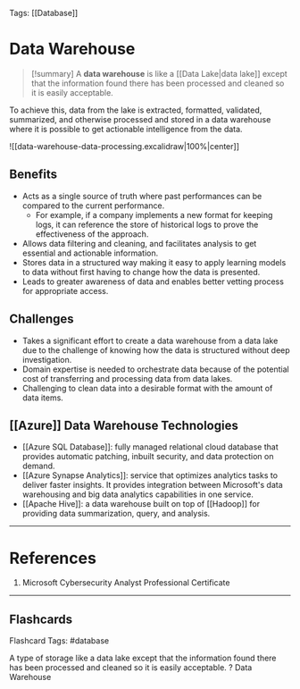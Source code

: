 Tags: [[Database]]
# Data Warehouse

> [!summary] 
> A **data warehouse** is like a [[Data Lake|data lake]] except that the information found there has been processed and cleaned so it is easily acceptable.

To achieve this, data from the lake is extracted, formatted, validated, summarized, and otherwise processed and stored in a data warehouse where it is possible to get actionable intelligence from the data.

![[data-warehouse-data-processing.excalidraw|100%|center]]

## Benefits

- Acts as a single source of truth where past performances can be compared to the current performance.
	- For example, if a company implements a new format for keeping logs, it can reference the store of historical logs to prove the effectiveness of the approach.
- Allows data filtering and cleaning, and facilitates analysis to get essential and actionable information.
- Stores data in a structured way making it easy to apply learning models to data without first having to change how the data is presented.
- Leads to greater awareness of data and enables better vetting process for appropriate access.

## Challenges

- Takes a significant effort to create a data warehouse from a data lake due to the challenge of knowing how the data is structured without deep investigation.
- Domain expertise is needed to orchestrate data because of the potential cost of transferring and processing data from data lakes.
- Challenging to clean data into a desirable format with the amount of data items.

## [[Azure]] Data Warehouse Technologies

- [[Azure SQL Database]]: fully managed relational cloud database that provides automatic patching, inbuilt security, and data protection on demand.
- [[Azure Synapse Analytics]]: service that optimizes analytics tasks to deliver faster insights. It provides integration between Microsoft's data warehousing and big data analytics capabilities in one service.
- [[Apache Hive]]: a data warehouse built on top of [[Hadoop]] for providing data summarization, query, and analysis.

---
# References

1. Microsoft Cybersecurity Analyst Professional Certificate

___
## Flashcards

Flashcard Tags: #database 

A type of storage like a data lake except that the information found there has been processed and cleaned so it is easily acceptable.
?
Data Warehouse

